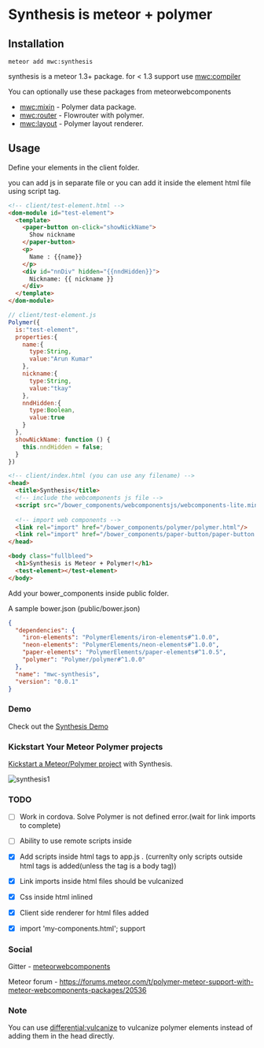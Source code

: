 # Synthesis is meteor + polymer


## Installation

`meteor add mwc:synthesis`

synthesis is a meteor 1.3+ package. for < 1.3 support use [mwc:compiler](https://github.com/meteorwebcomponents/compiler)

You can optionally use these packages from meteorwebcomponents

* [mwc:mixin](https://github.com/meteorwebcomponents/mixin) -  Polymer data package.
* [mwc:router](https://github.com/meteorwebcomponents/router) - Flowrouter with polymer.
* [mwc:layout](https://github.com/meteorwebcomponents/layout) - Polymer layout renderer.

## Usage

Define your elements in the client folder.

you can add js in separate file or you can add it inside the element html file using script tag.


```html
<!-- client/test-element.html -->
<dom-module id="test-element">
  <template>
    <paper-button on-click="showNickName">
      Show nickname
    </paper-button>
    <p>
      Name : {{name}}
    </p>
    <div id="nnDiv" hidden="{{nndHidden}}">
      Nickname: {{ nickname }}
    </div>
  </template>
</dom-module>
```


```js
// client/test-element.js
Polymer({
  is:"test-element",
  properties:{
    name:{
      type:String,
      value:"Arun Kumar"
    },
    nickname:{
      type:String,
      value:"tkay"
    },
    nndHidden:{
      type:Boolean,
      value:true
    }
  },
  showNickName: function () {
    this.nndHidden = false;
  }
})

```

```html
<!-- client/index.html (you can use any filename) -->
<head>
  <title>Synthesis</title>
  <!-- include the webcomponents js file -->
  <script src="/bower_components/webcomponentsjs/webcomponents-lite.min.js"></script>
  
  <!-- import web components -->
  <link rel="import" href="/bower_components/polymer/polymer.html"/>
  <link rel="import" href="/bower_components/paper-button/paper-button.html"/>
</head>

<body class="fullbleed">
  <h1>Synthesis is Meteor + Polymer!</h1>
  <test-element></test-element>
</body>
```

Add your bower_components inside public folder.

A sample bower.json (public/bower.json)

```json
{
  "dependencies": {
    "iron-elements": "PolymerElements/iron-elements#^1.0.0",
    "neon-elements": "PolymerElements/neon-elements#^1.0.0",
    "paper-elements": "PolymerElements/paper-elements#^1.0.5",
    "polymer": "Polymer/polymer#^1.0.0"
  },
  "name": "mwc-synthesis",
  "version": "0.0.1"
}
```

### Demo
Check out the [Synthesis Demo](https://github.com/meteorwebcomponents/synthesis-demo)

### Kickstart Your Meteor Polymer projects
[Kickstart a Meteor/Polymer project](https://github.com/aruntk/kickstart-meteor-polymer) with Synthesis.

![synthesis1](https://cloud.githubusercontent.com/assets/6007432/14216652/9da7131a-f867-11e5-9f84-6dd75d60dd45.gif)

### TODO
- [ ] Work in cordova. Solve Polymer is not defined error.(wait for link imports to complete)
- [ ] Ability to use remote scripts inside
- [x] Add scripts inside html tags to app.js . (currenlty only scripts outside html tags is added(unless the tag is a body tag))
- [x] Link imports inside html files should be vulcanized
- [x] Css inside html inlined
- [x] Client side renderer for html files added
- [x] import 'my-components.html'; support


### Social

Gitter - [meteorwebcomponents](https://gitter.im/aruntk/meteorwebcomponents?utm_source=share-link&utm_medium=link&utm_campaign=share-link)

Meteor forum - https://forums.meteor.com/t/polymer-meteor-support-with-meteor-webcomponents-packages/20536


### Note

You can use [differential:vulcanize](https://atmospherejs.com/differential/vulcanize) to vulcanize polymer elements instead of adding them in the head directly.

